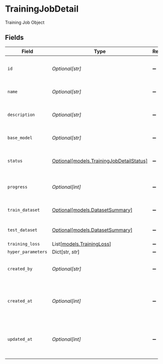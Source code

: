 # TrainingJobDetail

Training Job Object


## Fields

| Field                                                                            | Type                                                                             | Required                                                                         | Description                                                                      | Example                                                                          |
| -------------------------------------------------------------------------------- | -------------------------------------------------------------------------------- | -------------------------------------------------------------------------------- | -------------------------------------------------------------------------------- | -------------------------------------------------------------------------------- |
| `id`                                                                             | *Optional[str]*                                                                  | :heavy_minus_sign:                                                               | The unique identifier for the training job                                       | tr-12345                                                                         |
| `name`                                                                           | *Optional[str]*                                                                  | :heavy_minus_sign:                                                               | The name of the training job                                                     | training-1                                                                       |
| `description`                                                                    | *Optional[str]*                                                                  | :heavy_minus_sign:                                                               | A description of the training job                                                | Fine-tuning the model on my dataset                                              |
| `base_model`                                                                     | *Optional[str]*                                                                  | :heavy_minus_sign:                                                               | The base model used for training                                                 | Llama-3.2-1B-Instruct                                                            |
| `status`                                                                         | [Optional[models.TrainingJobDetailStatus]](../models/trainingjobdetailstatus.md) | :heavy_minus_sign:                                                               | The current status of the training job                                           | Running                                                                          |
| `progress`                                                                       | *Optional[int]*                                                                  | :heavy_minus_sign:                                                               | The current progress of the training job                                         | 75                                                                               |
| `train_dataset`                                                                  | [Optional[models.DatasetSummary]](../models/datasetsummary.md)                   | :heavy_minus_sign:                                                               | Dataset Summary Object                                                           |                                                                                  |
| `test_dataset`                                                                   | [Optional[models.DatasetSummary]](../models/datasetsummary.md)                   | :heavy_minus_sign:                                                               | Dataset Summary Object                                                           |                                                                                  |
| `training_loss`                                                                  | List[[models.TrainingLoss](../models/trainingloss.md)]                           | :heavy_minus_sign:                                                               | N/A                                                                              |                                                                                  |
| `hyper_parameters`                                                               | Dict[str, *str*]                                                                 | :heavy_minus_sign:                                                               | N/A                                                                              |                                                                                  |
| `created_by`                                                                     | *Optional[str]*                                                                  | :heavy_minus_sign:                                                               | The user ID who created the training job                                         | user-12345                                                                       |
| `created_at`                                                                     | *Optional[int]*                                                                  | :heavy_minus_sign:                                                               | The timestamp when the TrainingJob was created                                   | 1633036800                                                                       |
| `updated_at`                                                                     | *Optional[int]*                                                                  | :heavy_minus_sign:                                                               | The timestamp when the TrainingJob was last updated                              | 1633036800                                                                       |